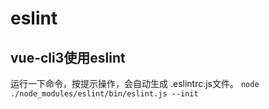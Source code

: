 # eslint

## vue-cli3使用eslint
运行一下命令，按提示操作，会自动生成 .eslintrc.js文件。
`node ./node_modules/eslint/bin/eslint.js --init`
